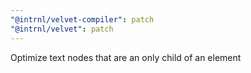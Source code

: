 ```yaml
---
"@intrnl/velvet-compiler": patch
"@intrnl/velvet": patch
---
```


Optimize text nodes that are an only child of an element
